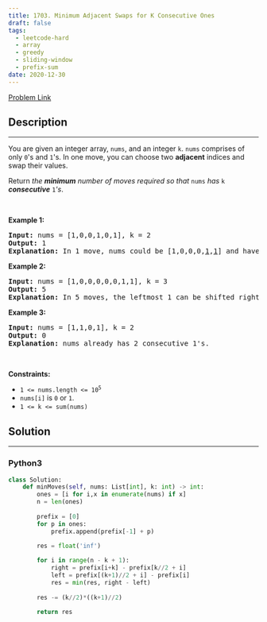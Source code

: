 ```yaml
---
title: 1703. Minimum Adjacent Swaps for K Consecutive Ones
draft: false
tags: 
  - leetcode-hard
  - array
  - greedy
  - sliding-window
  - prefix-sum
date: 2020-12-30
---
```


[Problem Link](https://leetcode.com/problems/minimum-adjacent-swaps-for-k-consecutive-ones/)

## Description

---
<p>You are given an integer array, <code>nums</code>, and an integer <code>k</code>. <code>nums</code> comprises of only <code>0</code>&#39;s and <code>1</code>&#39;s. In one move, you can choose two <strong>adjacent</strong> indices and swap their values.</p>

<p>Return <em>the <strong>minimum</strong> number of moves required so that </em><code>nums</code><em> has </em><code>k</code><em> <strong>consecutive</strong> </em><code>1</code><em>&#39;s</em>.</p>

<p>&nbsp;</p>
<p><strong class="example">Example 1:</strong></p>

<pre>
<strong>Input:</strong> nums = [1,0,0,1,0,1], k = 2
<strong>Output:</strong> 1
<strong>Explanation:</strong> In 1 move, nums could be [1,0,0,0,<u>1</u>,<u>1</u>] and have 2 consecutive 1&#39;s.
</pre>

<p><strong class="example">Example 2:</strong></p>

<pre>
<strong>Input:</strong> nums = [1,0,0,0,0,0,1,1], k = 3
<strong>Output:</strong> 5
<strong>Explanation:</strong> In 5 moves, the leftmost 1 can be shifted right until nums = [0,0,0,0,0,<u>1</u>,<u>1</u>,<u>1</u>].
</pre>

<p><strong class="example">Example 3:</strong></p>

<pre>
<strong>Input:</strong> nums = [1,1,0,1], k = 2
<strong>Output:</strong> 0
<strong>Explanation:</strong> nums already has 2 consecutive 1&#39;s.
</pre>

<p>&nbsp;</p>
<p><strong>Constraints:</strong></p>

<ul>
	<li><code>1 &lt;= nums.length &lt;= 10<sup>5</sup></code></li>
	<li><code>nums[i]</code> is <code>0</code> or <code>1</code>.</li>
	<li><code>1 &lt;= k &lt;= sum(nums)</code></li>
</ul>


## Solution

---
### Python3
``` py title='minimum-adjacent-swaps-for-k-consecutive-ones'
class Solution:
    def minMoves(self, nums: List[int], k: int) -> int:
        ones = [i for i,x in enumerate(nums) if x]
        n = len(ones)
        
        prefix = [0]
        for p in ones:
            prefix.append(prefix[-1] + p)
            
        res = float('inf')

        for i in range(n - k + 1):
            right = prefix[i+k] - prefix[k//2 + i]
            left = prefix[(k+1)//2 + i] - prefix[i]
            res = min(res, right - left)
        
        res -= (k//2)*((k+1)//2)
        
        return res
```

